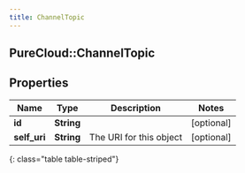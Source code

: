 ```yaml
---
title: ChannelTopic
---
```

## PureCloud::ChannelTopic

## Properties

|Name | Type | Description | Notes|
|------------ | ------------- | ------------- | -------------|
| **id** | **String** |  | [optional] |
| **self_uri** | **String** | The URI for this object | [optional] |
{: class="table table-striped"}


